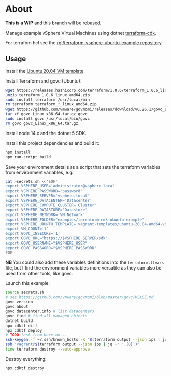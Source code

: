 # About

**This is a WIP** and this branch will be rebased.

Manage example vSphere Virtual Machines using dotnet [terraform-cdk](https://github.com/hashicorp/terraform-cdk).

For terrafom hcl see the [rgl/terraform-vsphere-ubuntu-example repository](https://github.com/rgl/terraform-vsphere-ubuntu-example).

## Usage

Install the [Ubuntu 20.04 VM template](https://github.com/rgl/ubuntu-vagrant).

Install Terraform and govc (Ubuntu):

```bash
wget https://releases.hashicorp.com/terraform/1.0.6/terraform_1.0.6_linux_amd64.zip
unzip terraform_1.0.6_linux_amd64.zip
sudo install terraform /usr/local/bin
rm terraform terraform_*_linux_amd64.zip
wget https://github.com/vmware/govmomi/releases/download/v0.26.1/govc_Linux_x86_64.tar.gz
tar xf govc_Linux_x86_64.tar.gz govc
sudo install govc /usr/local/bin/govc
rm govc govc_Linux_x86_64.tar.gz
```

Install node 14.x and the dotnet 5 SDK.

Install this project dependencies and build it:

```bash
npm install
npm run-script build
```

Save your environment details as a script that sets the terraform variables from environment variables, e.g.:

```bash
cat >secrets.sh <<'EOF'
export VSPHERE_USER='administrator@vsphere.local'
export VSPHERE_PASSWORD='password'
export VSPHERE_SERVER='vsphere.local'
export VSPHERE_DATACENTER='Datacenter'
export VSPHERE_COMPUTE_CLUSTER='Cluster'
export VSPHERE_DATASTORE='Datastore'
export VSPHERE_NETWORK='VM Network'
export VSPHERE_FOLDER="examples/terraform-cdk-ubuntu-example"
export VSPHERE_UBUNTU_TEMPLATE='vagrant-templates/ubuntu-20.04-amd64-vsphere'
export VM_COUNT='1'
export GOVC_INSECURE='1'
export GOVC_URL="https://$VSPHERE_SERVER/sdk"
export GOVC_USERNAME="$VSPHERE_USER"
export GOVC_PASSWORD="$VSPHERE_PASSWORD"
EOF
```

**NB** You could also add these variables definitions into the `terraform.tfvars` file, but I find the environment variables more versatile as they can also be used from other tools, like govc.

Launch this example:

```bash
source secrets.sh
# see https://github.com/vmware/govmomi/blob/master/govc/USAGE.md
govc version
govc about
govc datacenter.info # list datacenters
govc find # find all managed objects
dotnet build
npx cdktf diff
npx cdktf deploy
# TODO test from here on...
ssh-keygen -f ~/.ssh/known_hosts -R "$(terraform output --json ips | jq -r '.[0]')"
ssh "vagrant@$(terraform output --json ips | jq -r '.[0]')"
time terraform destroy --auto-approve
```

Destroy everything:

```bash
npx cdktf destroy
```
